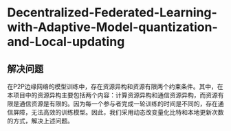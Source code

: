 # Decentralized-Federated-Learning-with-Adaptive-Model-quantization-and-Local-updating

## 解决问题

在P2P边缘网络的模型训练中，存在资源异构和资源有限两个约束条件。其中，在本项目中的资源异构主要包括两个内容：计算资源异构和通信资源异构，而资源有限是通信资源是有限的。因为每一个参与者完成一轮训练的时间是不同的，存在通信屏障，无法高效的训练模型。因此，我们采用动态改变量化比特和本地更新次数的方式，解决上述问题。

